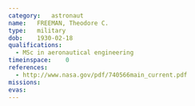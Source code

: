 ```yaml
---
category:	astronaut
name:	FREEMAN, Theodore C.
type:	military
dob:	1930-02-18
qualifications:
  - MSc in aeronautical engineering
timeinspace:	0
references:
  - http://www.nasa.gov/pdf/740566main_current.pdf
missions:
evas:
---
```

